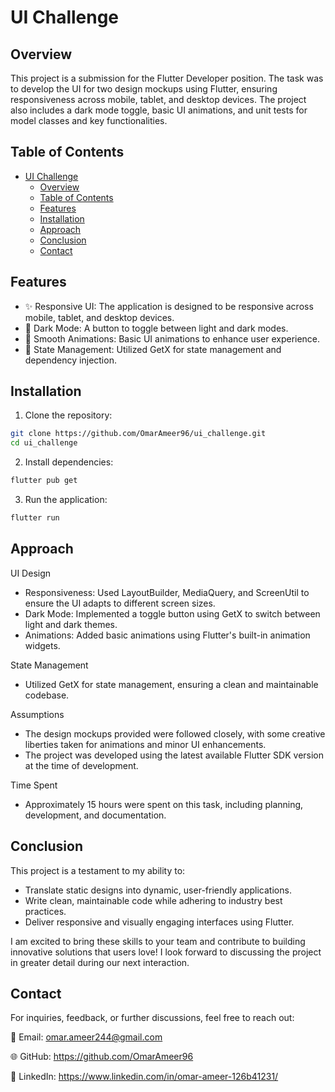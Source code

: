 # UI Challenge

## Overview

This project is a submission for the Flutter Developer position. The task was to develop the UI for two design mockups using Flutter, ensuring responsiveness across mobile, tablet, and desktop devices. The project also includes a dark mode toggle, basic UI animations, and unit tests for model classes and key functionalities.


## Table of Contents

- [UI Challenge](#ui-challenge)
  - [Overview](#overview)
  - [Table of Contents](#table-of-contents)
  - [Features](#features)
  - [Installation](#installation)
  - [Approach](#approach)
  - [Conclusion](#conclusion)
  - [Contact](#contact)


## Features

- ✨ Responsive UI: The application is designed to be responsive across mobile, tablet, and desktop devices.
- 🌙 Dark Mode: A button to toggle between light and dark modes.
- 🎨 Smooth Animations: Basic UI animations to enhance user experience.
- 🧩 State Management: Utilized GetX for state management and dependency injection.


## Installation

1. Clone the repository:

```sh
git clone https://github.com/OmarAmeer96/ui_challenge.git
cd ui_challenge
```

2. Install dependencies:

```sh
flutter pub get
```

3. Run the application:

```sh
flutter run
```


## Approach

UI Design

- Responsiveness: Used LayoutBuilder, MediaQuery, and ScreenUtil to ensure the UI adapts to different screen sizes.
- Dark Mode: Implemented a toggle button using GetX to switch between light and dark themes.
- Animations: Added basic animations using Flutter's built-in animation widgets.

State Management
- Utilized GetX for state management, ensuring a clean and maintainable codebase.

Assumptions

- The design mockups provided were followed closely, with some creative liberties taken for animations and minor UI enhancements.
- The project was developed using the latest available Flutter SDK version at the time of development.

Time Spent

- Approximately 15 hours were spent on this task, including planning, development, and documentation.


## Conclusion
This project is a testament to my ability to:

- Translate static designs into dynamic, user-friendly applications.
- Write clean, maintainable code while adhering to industry best practices.
- Deliver responsive and visually engaging interfaces using Flutter.

I am excited to bring these skills to your team and contribute to building innovative solutions that users love! I look forward to discussing the project in greater detail during our next interaction.


## Contact
For inquiries, feedback, or further discussions, feel free to reach out:

📧 Email: omar.ameer244@gmail.com

🌐 GitHub: https://github.com/OmarAmeer96

💬 LinkedIn: https://www.linkedin.com/in/omar-ameer-126b41231/
